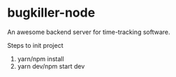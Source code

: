 # bugkiller-node
An awesome backend server for time-tracking software.


Steps to init project

1) yarn/npm install
2) yarn dev/npm start dev